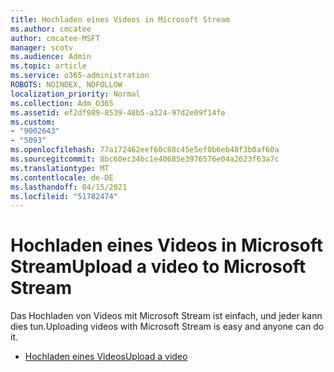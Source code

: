 ```yaml
---
title: Hochladen eines Videos in Microsoft Stream
ms.author: cmcatee
author: cmcatee-MSFT
manager: scotv
ms.audience: Admin
ms.topic: article
ms.service: o365-administration
ROBOTS: NOINDEX, NOFOLLOW
localization_priority: Normal
ms.collection: Adm_O365
ms.assetid: ef2df989-8539-48b5-a324-97d2e09f14fe
ms.custom:
- "9002643"
- "5093"
ms.openlocfilehash: 77a172462eef60c88c45e5ef0b6eb48f3b0af60a
ms.sourcegitcommit: 8bc60ec34bc1e40685e3976576e04a2623f63a7c
ms.translationtype: MT
ms.contentlocale: de-DE
ms.lasthandoff: 04/15/2021
ms.locfileid: "51782474"
---
```

# <a name="upload-a-video-to-microsoft-stream"></a><span data-ttu-id="ea8a5-102">Hochladen eines Videos in Microsoft Stream</span><span class="sxs-lookup"><span data-stu-id="ea8a5-102">Upload a video to Microsoft Stream</span></span>

<span data-ttu-id="ea8a5-103">Das Hochladen von Videos mit Microsoft Stream ist einfach, und jeder kann dies tun.</span><span class="sxs-lookup"><span data-stu-id="ea8a5-103">Uploading videos with Microsoft Stream is easy and anyone can do it.</span></span>

- [<span data-ttu-id="ea8a5-104">Hochladen eines Videos</span><span class="sxs-lookup"><span data-stu-id="ea8a5-104">Upload a video</span></span>](https://docs.microsoft.com/stream/portal-upload-video)
